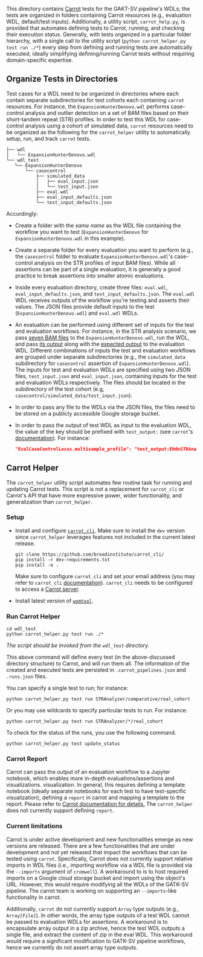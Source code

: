 This directory contains [Carrot](https://github.com/broadinstitute/carrot)
tests for the GAKT-SV pipeline's WDLs; the tests are organized in folders
containing Carrot resources (e.g., evaluation WDL, default/test inputs).
Additionally, a utility script, `carrot_help.py`, is provided that 
automates defining tests to Carrot, running, and checking their execution 
status. Generally, with tests organized in a particular folder hierarchy,
with a single call to the utility script 
(`python carrot_helper.py test run ./*`) every step from defining and 
running tests are automatically executed, ideally simplifying 
defining/running Carrot tests without requiring domain-specific expertise.

## Organize Tests in Directories

Test cases for a WDL need to be organized in directories where each 
contain separate subdirectories for test cohorts each containing 
`carrot` resources. For instance, the `ExpansionHunterDenovo.wdl`
performs case-control analysis and outlier detection on a set 
of BAM files based on their short-tandem repeat (STR) profiles.
In order to test this WDL for case-control analysis using a cohort
of simulated data, `carrot` resources need to be organized as
the following for the `carrot_helper` utility to automatically 
setup, run, and track `carrot` tests. 

```shell
├── wdl
│   └── ExpansionHunterDenovo.wdl
└── wdl_test
   └── ExpansionHunterDenovo
       └── casecontrol
           ├── simulated_data
           │   ├── eval_input.json
           │   └── test_input.json
           ├── eval.wdl
           ├── eval_input_defaults.json
           └── test_input_defaults.json
```

Accordingly: 

- Create a folder with the _same name_ as the WDL file containing the
workflow you want to test (`ExpansionHunterDenovo` for 
`ExpansionHunterDenovo.wdl` in this example).


- Create a separate folder for every evaluation you want to perform (e.g., 
the `casecontrol` folder to evaluate `ExpansionHunterDenovo.wdl`'s
case-control analysis on the STR profiles of input BAM files). 
While all assertions can be part of a single evaluation, it is generally 
a good practice to break assertions into smaller atomic evaluations. 


- Inside every evaluation directory, create three files: `eval.wdl`, 
`eval_input_defaults.json`, and `test_input_defaults.json`. 
The `eval.wdl` WDL receives outputs of the workflow you're testing and 
asserts their values. The JSON files provide default inputs to the test
(`ExpansionHunterDenovo.wdl`) and `eval.wdl` WDLs.


- An evaluation can be performed using different set of inputs for the 
test and evaluation workflows. For instance, in the STR analysis scenario, 
we pass 
[seven BAM files](https://github.com/VJalili/gatk-sv/blob/89e67350ea7fec8edc687011ac7308e3e1db17ff/wdl_test/ExpansionHunterDenovo/casecontrol/simulated_data/test_input.json#L4-L12)
to the `ExpansionHunterDenovo.wdl`, run the WDL, and pass 
[its output](https://github.com/VJalili/gatk-sv/blob/89e67350ea7fec8edc687011ac7308e3e1db17ff/wdl_test/ExpansionHunterDenovo/casecontrol/simulated_data/eval_input.json#L2)
along with the 
[expected output](https://github.com/VJalili/gatk-sv/blob/89e67350ea7fec8edc687011ac7308e3e1db17ff/wdl_test/ExpansionHunterDenovo/casecontrol/simulated_data/eval_input.json#L3)
to the evaluation WDL. Different combinations of inputs the test and 
evaluation workflows are grouped under separate subdirectories (e.g., 
the `simulated_data` subdirectory for `casecontrol` assertion of 
`ExpansionHunterDenovo.wdl`). The inputs for test and evaluation
WDLs are specified using two JSON files, `test_input.json` and 
`eval_input.json`, containing inputs for the test and evaluation 
WDLs respectively. The files should be located in the subdirectory of the 
test cohort (e.g, `casecontrol/simulated_data/test_input.json`).


- In order to pass any file to the WDLs via the JSON files, the files 
need to be stored on a publicly accessible Google storage bucket.


- In order to pass the output of test WDL as input to the evaluation WDL, 
the value of the key should be prefixed with `test_output:` (see `carrot`'s 
[documentation](https://github.com/broadinstitute/carrot/blob/0f616c0a9933a44bb92bc9ddbc90b81b0b532de6/UserGuide.md#-mapping-test-outputs-to-eval-inputs)).
For instance:

  ```json
  "EvalCaseControlLocus.multisample_profile": "test_output:EHdnSTRAnalysis.multisample_profile",
  ```


## Carrot Helper

The `carrot_helper` utility script automates few routine task for 
running and updating Carrot tests. This script is not a replacement
for `carrot_cli` or Carrot's API that have more expressive power,
wider functionality, and generalization than `carrot_helper`. 

### Setup
- Install and configure 
[`carrot_cli`](https://github.com/broadinstitute/carrot_cli). Make sure to 
install the `dev` version since `carrot_helper` leverages features not 
included in the current latest release.

    ```shell
    git clone https://github.com/broadinstitute/carrot_cli/
    pip install -r dev-requirements.txt
    pip install -e .
    ```
    Make sure to configure `carrot_cli` and set your email address
    (you may refer to `carrot_cli` [documentation](https://github.com/broadinstitute/carrot/blob/master/UserGuide.md#-carrot-cli)).
    `carrot_cli` needs to be configured to access a
    [Carrot server](https://github.com/broadinstitute/carrot).

- Install latest version of 
[`womtool`](https://github.com/broadinstitute/cromwell/releases).


### Run Carrot Helper

```shell
cd wdl_test
python carrot_helper.py test run ./*
```
_The script should be invoked from the `wdl_test` directory._

This above command will define every test (in the above-discussed directory
structure) to Carrot, and will run them all. The information of the created 
and executed tests are persisted in `.carrot_pipelines.json` and `.runs.json`
files. 

You can specify a single test to run; for instance:

```shell
python carrot_helper.py test run STRAnalyzer/comparative/real_cohort
```

Or you may use wildcards to specify particular tests to run. For instance:

```shell
python carrot_helper.py test run STRAnalyzer/*/real_cohort
```

To check for the status of the runs, you use the following command.

```shell
python carrot_helper.py test update_status
```

### Carrot Report
Carrot can pass the output of an evaluation workflow to a Jupyter notebook,
which enables more in-depth evaluations/assertions and visualizations. 
visualization. In general, this requires defining a template notebook 
(ideally separate notebooks for each test to have test-specific visualization), 
defining a `report` in carrot and mapping a template to the report.
Please refer to [Carrot documentation for details.](https://github.com/broadinstitute/carrot/blob/48c58446d4fb044cabbdafe8962b67ee511b483a/UserGuide.md#-2-define-a-report-in-carrot)
The `carrot_helper` does not currently support defining `report`.


### Current limitations

Carrot is under active development and new functionalities emerge
as new versions are released. There are a few functionalities that are
under development and not yet released that impact the workflows that
can be tested using `carrot`. Specifically, Carrot does not currently 
support relative imports in WDL files (i.e., importing workflow via 
a WDL file is provided via the `--imports` argument of `cromwell`). 
A workaround to is to host required imports on a Google cloud storage 
bucket and import using the object's URL. However, this would require 
modifying all the WDLs of the GATK-SV pipeline. The carrot team is working 
on supporting an `--imports`-like functionality in carrot. 

Additionally, `carrot` do not currently support `Array` type outputs 
(e.g., `Array[File]`). In other words, the array type outputs of a 
test WDL cannot be passed to evaluation WDLs for assertions. A workaround 
is to encapsulate array output in a zip archive, hence the test WDL outputs
a single file, and extract the content of zip in the eval WDL. This workaround
would require a significant modification to GATK-SV pipeline workflows, hence
we currently do not assert array type outputs. 
